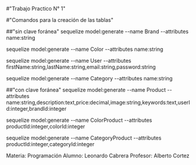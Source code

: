 #"Trabajo Practico N° 1"

#"Comandos para la creación de las tablas"

##"sin clave foránea"
sequelize model:generate --name Brand --attributes name:string

sequelize model:generate --name Color --attributes name:string

sequelize model:generate --name User --attributes firstName:string,lastName:string,email:string,password:string

sequelize model:generate --name Category --attributes name:string
 
 ##"con clave foránea"
sequelize model:generate --name Product --attributes name:string,description:text,price:decimal,image:string,keywords:text,userId:integer,brandId:integer

sequelize model:generate --name ColorProduct --attributes productId:integer,colorId:integer

sequelize model:generate --name CategoryProduct --attributes productId:integer,categoryId:integer


Materia: Programación 
Alumno: Leonardo Cabrera
Profesor: Alberto Cortez
